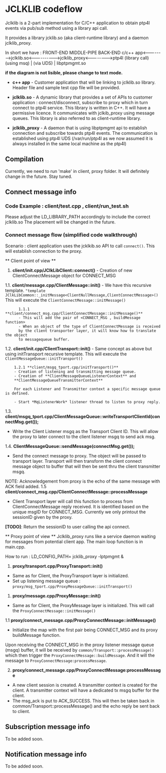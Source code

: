 # JCLKLIB codeflow

Jclklib is a 2-part implementation for C/C++ application to obtain
ptp4l events via pub/sub method using a library api call.

It provides a library jcklib.so (aka client-runtime library) and a daemon
jclklib_proxy.

In short we have :
          FRONT-END           MIDDLE-PIPE               BACK-END
c/c++ app<-------->jclklib.so<---------->jclklib_proxy<-------->ptp4l
        (library call)       (using msq)      |        (via UDS)
                                              |
                                        libptpmgmt.so

**if the diagram is not lisible, please change to text mode.**

* **c++ app** - Customer application that will be linking to jclklib.so library. Header file and sample test cpp file will be provided.

* **jclklib.so** - A dynamic library that provides a set of APIs to customer application : connect/disconnect, subscribe to proxy which in turn connect to ptp4l service.
This library is written in C++. It will have a permissive licence. It communicates with jclkib_proxy using message queues.
This library is also referred to as client-runtime library.

* **jclklib_proxy** - A daemon that is using libptpmgmt api to establish connection and subscribe towards ptp4l events. The communication is established using ptp4l UDS (/var/run/ptp4l as we now assumed it is always installed in the same local machine as the ptp4l)

## Compilation
Currently, we need to run 'make' in client, proxy folder.
It will definitely change in the future. Stay tuned.

## Connect message info

### Code Example : client/test.cpp , client/run_test.sh
Please adjust the LD_LIBRARY_PATH accordingly to include the correct jclklib.so
The placement will be changed in the future.

### Connect message flow (simplified code walkthrough)

Scenario : client application uses the jcklkib.so API to call `connect()`.
This will establish connection to the proxy.

** Client point of view **

1. **client/init.cpp/JClkLibClient::connect()**
        - Creation of new ClientConnectMessage object for CONNECT_MSG

1.1. **client/message.cpp/ClientMessage::init()**
        - We have this recursive template.
          `"template JClkLibCommon::_initMessage<ClientNullMessage,ClientConnectMessage>()`
          This will execute the `ClientConnectMessage::initMessage()`

          1.1.1 **client/connect_msg.cpp/ClientConnectMessage::initMessage()**
          - This will add the pair of <CONNECT_MSG , buildMessage function>
          - When an object of the type of ClientConnectMessage is received
          by the client transporter layer, it will know how to translate the object
          to messagequeue buffer.

1.2. **client/init.cpp/ClientTransport::init()**
        - Same concept as above but using initTransport recursive template.
        This will execute the `ClientMessageQueue::initTransport()`

        1.2.1 **client/msgq_tport.cpp/initTransport()**
        - Creation of listening and transmitting message queue.
        - Creation of **ClientMessageQueueListenerContext** and
        **ClientMessageQueueTransmitterContext**

        For each Listener and Transmitter context a specific message queue is defined.

        - Start *MqListenerWork* listener thread to listen to proxy reply.

1.3. **client/msgq_tport.cpp/ClientMessageQueue::writeTransportClientId(connectMsg.get());**
- Write the Client Listener msgq as the Transport Client ID.
This will allow the proxy to later connect to the client listener msgq to send ack msg.

1.4. **ClientMessageQueue::sendMessage(connectMsg.get());**
- Send the connect message to proxy. The object will be passed to transport layer.
Transport will then transform the client connect message object to buffer that
will then be sent thru the client transmitter msgq.

NOTE: Acknowledgement from proxy is the echo of the same message with ACK field added.
1.5 **client/connect_msg.cpp/ClientConnectMessage::processMessage**
- Client Transport layer will call this function to process from ClientConnectMessage reply received.
It is identified based on the unique msgID for CONNECT_MSG.
Currently we only printout the sessionID given by the proxy.

**[TODO]**: Return the sessionID to user calling the api connect.

** Proxy point of view **
Jclklib_proxy runs like a service daemon waiting for messages from potential client app.
The main loop function is in main.cpp.

How to run : LD_CONFIG_PATH=<path to libptpmgmt.so> jcklib_proxy -lptpmgmt &

1. **proxy/transport.cpp/ProxyTransport::init()**
- Same as for Client, the ProxyTransport layer is initialized.
- Set up listening message queue : `proxy/msg_tport.cpp/ProxyMessageQueue::initTransport()`

1. **proxy/message.cpp/ProxyMessage::init()**
- Same as for Client, the ProxyMessage layer is initialized.
This will call the `ProxyConnectMessage::initMessage()`

1.1 **proxy/connect_message.cpp/ProxyConnectMessage::initMessage()**
- Initialize the map with the first pair being CONNECT_MSG and its proxy buildMessage function.

Upon receiving the CONNECT_MSG in the proxy listener message queue (msgq) buffer, it will be received by `common/Transport::processMessage()`
which then trigger the `ProxyConnectMessage::buildMessage`.
And it will the message to `ProxyConnectMessage:processMessage`.

2. **proxy/connect_message.cpp/ProxyConnectMessage:processMessage**
- A new client session is created. A transmitter context is created for the client.
A transmitter context will have a dedicated tx msgq buffer for the client.
- The msg_ack is put to ACK_SUCCESS. This will then be taken back in
common/Transport::processMessage() and the echo reply be sent back to client.

## Subscription message info
To be added soon.

## Notification message info
To be added soon.
